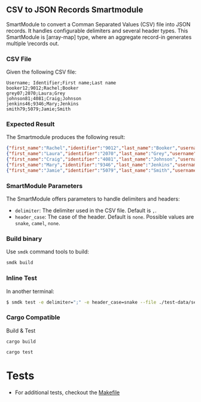 ## CSV to JSON Records Smartmodule

SmartModule to convert a Comman Separated Values (CSV) file into JSON records. It handles configurable delimiters and several header types. This SmartModule is [array-map] type, where an aggregate record-in generates multiple \records out.


### CSV File

Given the following CSV file:

```csv
Username; Identifier;First name;Last name
booker12;9012;Rachel;Booker
grey07;2070;Laura;Grey
johnson81;4081;Craig;Johnson
jenkins46;9346;Mary;Jenkins
smith79;5079;Jamie;Smith
```

### Expected Result

The Smartmodule produces the following result:

```json
{"first_name":"Rachel","identifier":"9012","last_name":"Booker","username":"booker12"}
{"first_name":"Laura","identifier":"2070","last_name":"Grey","username":"grey07"}
{"first_name":"Craig","identifier":"4081","last_name":"Johnson","username":"johnson81"}
{"first_name":"Mary","identifier":"9346","last_name":"Jenkins","username":"jenkins46"}
{"first_name":"Jamie","identifier":"5079","last_name":"Smith","username":"smith79"}
```

### SmartModule Parameters

The SmartModule offers parameters to handle delimiters and headers:

- `delimiter`: The delimiter used in the CSV file. Default is `,`.
- `header_case`: The case of the header. Default is `none`. Possible values are `snake`, `camel`, `none`.

### Build binary

Use `smdk` command tools to build:

```bash
smdk build
```

### Inline Test 

In another terminal:

```bash
$ smdk test -e delimiter=";" -e header_case=snake --file ./test-data/semicolon-snake/input.csv --raw
```

### Cargo Compatible

Build & Test

```
cargo build
```

```
cargo test
```


# Tests

* For additional tests, checkout the [Makefile](./Makefile)


[array_map]: https://www.fluvio.io/docs/smartmodules/features/operators/array-map